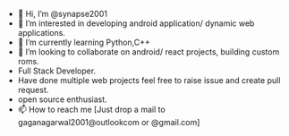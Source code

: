 - 👋 Hi, I’m @synapse2001
- 👀 I’m interested in developing android application/ dynamic web applications.
- 🌱 I’m currently learning Python,C++
- 💞️ I’m looking to collaborate on android/ react projects, building custom roms.
- Full Stack Developer. 
- Have done multiple web projects feel free to raise issue and create pull request.
- open source enthusiast.
- 📫 How to reach me [Just drop a mail to gaganagarwal2001@outlookcom or @gmail.com]

<!---
synapse2001/synapse2001 is a ✨ special ✨ repository because its `README.md` (this file) appears on your GitHub profile.
You can click the Preview link to take a look at your changes.
--->
